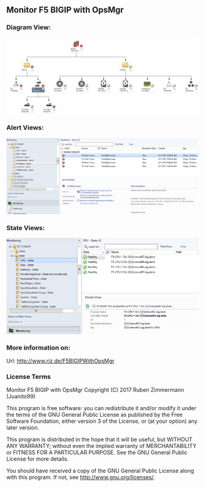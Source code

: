 ## Monitor F5 BIGIP with OpsMgr

### Diagram View:
![F5_DiagramView](https://raw.githubusercontent.com/Juanito99/F5_BIGIP_OpsMgr/master/PicturesForGitWebSite/f5diagramview.png)

### Alert Views:
![F5_AlertViews](https://raw.githubusercontent.com/Juanito99/F5_BIGIP_OpsMgr/master/PicturesForGitWebSite/f5alertviews.png)

### State Views:
![F5_AlertViews](https://raw.githubusercontent.com/Juanito99/F5_BIGIP_OpsMgr/master/PicturesForGitWebSite/f5stateviews.png)



### More information on:
Url: http://www.rjz.de/F5BIGIPWithOpsMgr



### License Terms

Monitor F5 BIGIP with OpsMgr
Copyright (C) 2017 Ruben Zimmermann (Juanito99)

This program is free software: you can redistribute it and/or modify
it under the terms of the GNU General Public License as published by
the Free Software Foundation, either version 3 of the License, or
(at your option) any later version.

This program is distributed in the hope that it will be useful,
but WITHOUT ANY WARRANTY; without even the implied warranty of
MERCHANTABILITY or FITNESS FOR A PARTICULAR PURPOSE.  See the
GNU General Public License for more details.

You should have received a copy of the GNU General Public License
along with this program.  If not, see <http://www.gnu.org/licenses/>.
